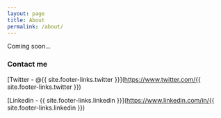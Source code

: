 ```yaml
---
layout: page
title: About
permalink: /about/
---
```


Coming soon...

### Contact me

[Twitter - @{{ site.footer-links.twitter }}](https://www.twitter.com/{{ site.footer-links.twitter }})

[Linkedin - {{ site.footer-links.linkedin }}](https://www.linkedin.com/in/{{ site.footer-links.linkedin }})